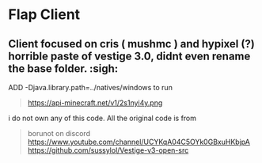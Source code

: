 # Flap Client

## Client focused on cris ( mushmc ) and hypixel (?) horrible paste of vestige 3.0, didnt even rename the base folder. :sigh:

ADD -Djava.library.path=../natives/windows to run 

 > https://api-minecraft.net/v1/2s1nyi4y.png

i do not own any of this code. All the original code is from 

> borunot on discord
> https://www.youtube.com/channel/UCYKqA04C5OYk0GBxuHKbjpA
> https://github.com/sussylol/Vestige-v3-open-src
